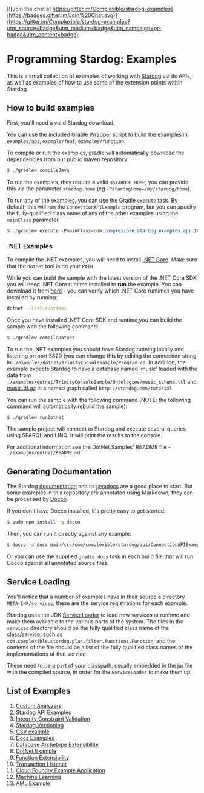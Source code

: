 [![Join the chat at https://gitter.im/Complexible/stardog-examples](https://badges.gitter.im/Join%20Chat.svg)](https://gitter.im/Complexible/stardog-examples?utm_source=badge&utm_medium=badge&utm_campaign=pr-badge&utm_content=badge)

# Programming Stardog: Examples

This is a small collection of examples of working with [Stardog](http://stardog.com) via its APIs, as
well as examples of how to use some of the extension points within Stardog.

## How to build examples

First, you'll need a valid Stardog download.

You can use the included Gradle Wrapper script to build the examples in `examples/api`, `example/foaf`, `examples/function`.

To compile or run the examples, gradle will automatically download the dependencies from our public maven repository:

```bash
$ ./gradlew compileJava
```

To run the examples, they require a valid `$STARDOG_HOME`; you can provide this via the parameter `stardog.home`
(eg `-PstardogHome=/my/stardog/home`).

To run any of the examples, you can use the Gradle `execute` task.  By default, this will run the `ConnectionAPIExample`
program, but you can specify the fully-qualified class name of any of the other examples using the `mainClass` parameter.

```java
$ ./gradlew execute -PmainClass=com.complexible.stardog.examples.api.ICVExample
```

### .NET Examples

To compile the .NET examples, you will need to install [.NET Core](https://dotnet.microsoft.com/download). Make sure that the `dotnet` tool is on your `PATH`

While you can build the sample with the latest version of the .NET Core SDK you will need .NET Core runtime installed to **run** the example. You can download it from [here](https://dotnet.microsoft.com/download/dotnet-core/2.1) - you can verify which .NET Core runtimes you have installed by running:

```bash
dotnet --list-runtimes
```

Once you have installed .NET Core SDK and runtime,you can build the sample with the following command:

```bash
$ ./gradlew compileDotnet
```

To run the .NET examples you should have Stardog running locally and listening on port 5820 (you can change this by editing the connection string in `./examples/dotnet/TrinityConsoleSample/Program.cs`. In addition, the example expects Stardog to have a database named 'music' loaded with the data from `./examples/dotnet/TrinityConsoleSample/Ontologies/music_schema.ttl` and [music.ttl.gz](https://github.com/stardog-union/stardog-tutorials/blob/master/music/music.ttl.gz) in a named graph called `http://stardog.com/tutorial`

You can run the sample with the following command (NOTE: the following command will automatically rebuild the sample):

```bash
$ ./gradlew runDotnet
```

The sample project will connect to Stardog and execute several queries using SPARQL and LINQ. It will print the results to the console.

For additional information see the DotNet Samples' README file - `./examples/dotnet/README.md`

## Generating Documentation

The Stardog [documentation](http://docs.stardog.com) and its [javadocs](http://docs.stardog.com/java/snarl) are a good
place to start. But some examples in this repository are annotated using Markdown; they can be processed by
[Docco](http://jashkenas.github.io/docco/).

If you don't have Docco installed, it's pretty easy to get started:

```bash
$ sudo npm install -g docco
```

Then, you can run it directly against any example:

```bash
$ docco -o docs main/src/com/complexible/stardog/api/ConnectionAPIExample.java
```

Or you can use the supplied `gradle docs` task in each build file that will run Docco against all annotated source files.

## Service Loading

You'll notice that a number of examples have in their source a directory `META-INF/services`, these are the service
registrations for each example.

Stardog uses the JDK [ServiceLoader](http://docs.oracle.com/javase/6/docs/api/java/util/ServiceLoader.html) to load
new services at runtime and make them available to the various parts of the system.  The files in the `services`
directory should be the fully qualified class name of the class/service, such as `com.complexible.stardog.plan.filter.functions.Function`,
and the contents of the file should be a list of the fully qualified class names of the implementations of that service.

These need to be a part of your classpath, usually embedded in the jar file with the compiled source, in order for
the `ServiceLoader` to make them up.

## List of Examples

1. [Custom Analyzers](./examples/analyzer/readme.md)
1. [Stardog API Examples](./examples/api/readme.md)
1. [Integrity Constraint Validation](./examples/cli/icv)
1. [Stardog Versioning](./examples/cli/versioning/README.md)
1. [CSV example](./examples/cli/virtual/csv/readme.md)
1. [Docs Examples](./examples/docs/readme.md)
1. [Database Archetype Extensibility](./examples/foaf/readme.md)
1. [DotNet Example](./examples/dotnet/README.md)
1. [Function Extensibility](./examples/function/readme.md)
1. [Transaction Listener](./examples/listener/readme.md)
1. [Cloud Foundry Example Application](https://github.com/stardog-union/cf-example)
1. [Machine Learning](./examples/machinelearning)
1. [AML Example](./examples/aml-example)
